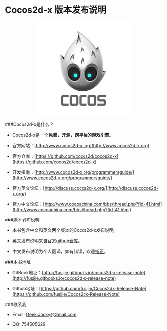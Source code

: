 Cocos2d-x 版本发布说明
=========================

<div align="center"><img src="cocos.png" alt="" border="0" title="Cocos" /><br></br></div>
###Cocos2d-x是什么？

* Cocos2d-x是一个**免费，开源，跨平台的游戏引擎**。

* 官方网站：[http://www.cocos2d-x.org](http://www.cocos2d-x.org)

* 官方仓库：[https://github.com/cocos2d/cocos2d-x](https://github.com/cocos2d/cocos2d-x)

* 开发指南：[http://www.cocos2d-x.org/programmersguide/](http://www.cocos2d-x.org/programmersguide/)

* 官方英文论坛：[http://discuss.cocos2d-x.org/](http://discuss.cocos2d-x.org/)

* 官方中文论坛：[http://www.cocoachina.com/bbs/thread.php?fid-41.html](http://www.cocoachina.com/bbs/thread.php?fid-41.html)

###版本发布说明

* 本书包含中文和英文两个版本的Cocos2d-x发布说明。

* 英文发布说明来自[官方github仓库](https://github.com/cocos2d/cocos2d-x)。

* 中文发布说明为个人翻译，如有错误，欢迎[指正](https://github.com/fusijie/Cocos2dx-Release-Note/issues)。

###本书地址

* GitBook地址：[http://fusijie.gitbooks.io/cocos2d-x-release-note](http://fusijie.gitbooks.io/cocos2d-x-release-note)

* Github地址：[https://github.com/fusijie/Cocos2dx-Release-Note](https://github.com/fusijie/Cocos2dx-Release-Note)

###联系我

* Email: Geek.Jacky@Gmail.com

* QQ: 754505629

 






